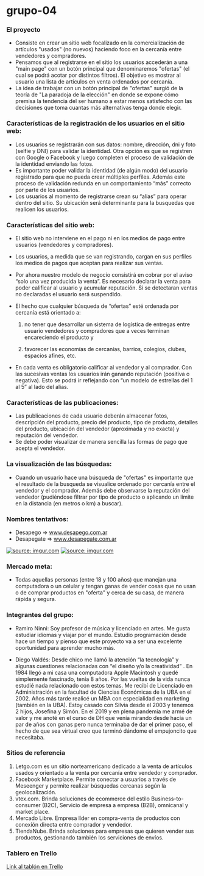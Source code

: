 # grupo-04

### El proyecto 

- Consiste en crear un sitio web focalizado en la comercialización de artículos "usados" (no nuevos) haciendo foco en la cercanía entre vendedores y compradores.
- Pensamos que al registrarse en el sitio los usuarios accederán a una "main page" con un botón principal que denominaremos "ofertas" (el cual se podrá acotar por distintos filtros). El objetivo es mostrar al usuario una lista de artículos en venta ordenados por cercanía.
- La idea de trabajar con un botón principal de "ofertas" surgió de la teoría de "La paradoja de la elección" en donde se expone cómo premisa la tendencia del ser humano a estar menos satisfecho con las decisiones que toma cuantas más alternativas tenga donde elegir.

### Características de la registración de los usuarios en el sitio web:

- Los usuarios se registrarán con sus datos: nombre, dirección, dni y foto (selfie y DNI) para validar la identidad. Otra opción es que se registren con Google o Facebook y luego completen el proceso de validación de la identidad enviando las fotos.
- Es importante poder validar la identidad (de algún modo) del usuario registrado para que no pueda crear múltiples perfiles. Además este proceso de validación redunda en un comportamiento “más” correcto por parte de los usuarios.
- Los usuarios al momento de registrarse crean su “alias” para operar dentro del sitio. Su ubicación será determinante para la busquedas que realicen los usuarios.

### Características del sitio web:

- El sitio web no interviene en el pago ni en los medios de pago entre usuarios (vendedores y compradores). 
- Los usuarios, a medida que se van registrando, cargan en sus perfiles los medios de pagos que aceptan para realizar sus ventas.
- Por ahora nuestro modelo de negocio consistirá en cobrar por el aviso “solo una vez producida la venta”. Es necesario declarar la venta para poder calificar al usuario y acumular reputación. Si se detectaran ventas no declaradas el usuario será suspendido.
- El hecho que cualquier búsqueda de “ofertas” esté ordenada por cercanía está orientado a: 

  1. no tener que desarrollar un sistema de logística de entregas entre usuario vendedores y compradores que a veces terminan encareciendo el producto y

  2. favorecer las economías de cercanías, barrios, colegios, clubes, espacios afines, etc.

- En cada venta es obligatorio calificar al vendedor y al comprador. Con las sucesivas ventas los usuarios irán ganando reputación (positiva o negativa). Esto se podrá ir reflejando con “un modelo de estrellas del 1 al 5” al lado del alias.

### Características de las publicaciones:

- Las publicaciones de cada usuario deberán almacenar fotos, descripción del producto, precio del producto, tipo de producto, detalles del producto, ubicación del vendedor (aproximada y no exacta) y reputación del vendedor. 
- Se debe poder visualizar de manera sencilla las formas de pago que acepta el vendedor.

### La visualización de las búsquedas:

- Cuando un usuario hace una búsqueda de "ofertas" es importante que el resultado de la busqueda se visualice ordenado por cercanía entre el vendedor y el comprador. Además debe observarse la reputación del vendedor (pudiéndose filtrar por tipo de producto o aplicando un límite en la distancia (en metros o km) a buscar).
 
### Nombres tentativos:
 
- Desapego  => www.desapego.com.ar
- Desapegate => www.desapegate.com.ar

<a href="https://imgur.com/mR5UIaP"><img src="https://i.imgur.com/mR5UIaP.jpg?1" title="source: imgur.com" /></a>
<a href="https://imgur.com/aq7aqpD"><img src="https://i.imgur.com/aq7aqpD.jpg?1" title="source: imgur.com" /></a>

 
### Mercado meta:
 
- Todas aquellas personas (entre 18 y 100 años) que manejan una computadora o un celular y tengan ganas de vender cosas que no usan o de comprar productos en "oferta" y cerca de su casa, de manera rápida y segura.

### Integrantes del grupo:

- Ramiro Ninni: Soy profesor de música y licenciado en artes. Me gusta estudiar idiomas y viajar por el mundo. Estudio programación desde hace un tiempo y pienso que este proyecto va a ser una excelente oportunidad para aprender mucho más.

- Diego Valdés: Desde chico me llamó la atención “la tecnología” y algunas cuestiones relacionadas con “el diseño y/o la creatividad” . En 1984 llegó a mi casa una computadora Apple Macintosh y quedé simplemente fascinado, tenía 8 años. Por las vueltas de la vida nunca estudié nada relacionado con estos temas. Me recibí de Licenciado en Administración en la facultad de Ciencias Económicas de la UBA en el 2002. Años más tarde realicé un MBA con especialidad en marketing (también en la UBA). Estoy casado con Silvia desde el 2003 y tenemos 2 hijos, Josefina y Simón. En el 2019 y en plena pandemia me armé de valor y me anoté en el curso de DH que venía mirando desde hacía un par de años con ganas pero nunca terminaba de dar el primer paso, el hecho de que sea virtual creo que terminó dándome el empujoncito que necesitaba.


### Sitios de referencia
 
1. Letgo.com es un sitio norteamericano dedicado a la venta de artículos usados y orientado a la venta por cercanía entre vendedor y comprador.
2. Facebook Marketplace. Permite conectar a usuarios a través de Meseenger y permite realizar búsquedas cercanas según la geolocalización.
3. vtex.com. Brinda soluciones de ecommerce del estilo Business-to-consumer (B2C), Servicio de empresa a empresa (B2B), omnicanal y market place.
4. Mercado Libre. Empresa líder en compra-venta de productos con conexión directa entre comprador y vendedor.
5. TiendaNube. Brinda soluciones para empresas que quieren vender sus productos, gestionando también los serviciones de envíos.


### Tablero en Trello
[Link al tablón en Trello](https://trello.com/b/CY9BzO3f/0920-grupo4-desapego)
